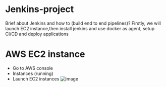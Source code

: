 # Jenkins-project
Brief about Jenkins and how to (build end to end pipelines)?
Firstly, we will launch EC2 instance,then install jenkins and use docker as agent, setup CI/CD and deploy applications 

# AWS EC2 instance
* Go to AWS console
* Instances (running)
* Launch EC2 instances
![image](https://github.com/pooja-bhavani/Jenkins-project/assets/147735975/19828c4f-a25e-49cc-8ec0-c046a218e8cb)  

